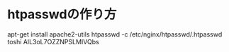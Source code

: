 # htpasswdの作り方
apt-get install apache2-utils
htpasswd -c /etc/nginx/htpasswd/.htpasswd toshi
AlL3oL7OZZNPSLMIVQbs
